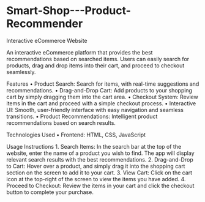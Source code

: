 # Smart-Shop---Product-Recommender
Interactive eCommerce Website

An interactive eCommerce platform that provides the best recommendations based on searched items. Users can easily search for products, drag and drop items into their cart, and proceed to checkout seamlessly.

Features
	•	Product Search: Search for items, with real-time suggestions and recommendations.
	•	Drag-and-Drop Cart: Add products to your shopping cart by simply dragging them into the cart area.
	•	Checkout System: Review items in the cart and proceed with a simple checkout process.
	•	Interactive UI: Smooth, user-friendly interface with easy navigation and seamless transitions.
	•	Product Recommendations: Intelligent product recommendations based on search results.

Technologies Used
	•	Frontend: HTML, CSS, JavaScript


Usage Instructions
	1.	Search Items: In the search bar at the top of the website, enter the name of a product you wish to find. The app will display relevant search results with the best recommendations.
	2.	Drag-and-Drop to Cart: Hover over a product, and simply drag it into the shopping cart section on the screen to add it to your cart.
	3.	View Cart: Click on the cart icon at the top-right of the screen to view the items you have added.
	4.	Proceed to Checkout: Review the items in your cart and click the checkout button to complete your purchase.
